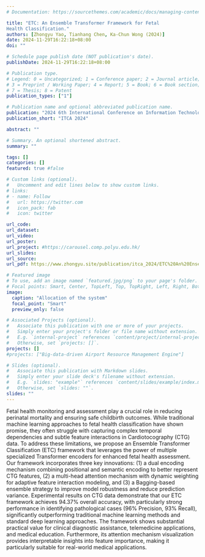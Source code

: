 ```yaml
---
# Documentation: https://sourcethemes.com/academic/docs/managing-content/

title: "ETC: An Ensemble Transformer Framework for Fetal
Health Classification."
authors: [Zhongyu Yao, Tianhang Chen, Ka-Chun Wong (2024)]
date: 2024-11-29T16:22:18+08:00
doi: ""

# Schedule page publish date (NOT publication's date).
publishDate: 2024-11-29T16:22:18+08:00

# Publication type.
# Legend: 0 = Uncategorized; 1 = Conference paper; 2 = Journal article;
# 3 = Preprint / Working Paper; 4 = Report; 5 = Book; 6 = Book section;
# 7 = Thesis; 8 = Patent
publication_types: ["1"]

# Publication name and optional abbreviated publication name.
publication: "2024 6th International Conference on Information Technology and Computer Application"
publication_short: "ITCA 2024"

abstract: ""

# Summary. An optional shortened abstract.
summary: ""

tags: []
categories: []
featured: true #false

# Custom links (optional).
#   Uncomment and edit lines below to show custom links.
# links:
# - name: Follow
#   url: https://twitter.com
#   icon_pack: fab
#   icon: twitter

url_code:
url_dataset:
url_video: 
url_poster: 
url_project: #https://carousel.comp.polyu.edu.hk/
url_slides: 
url_source: 
url_pdf: https://www.zhongyu.site/publication/itca_2024/ETC%20An%20Ensemble%20Transformer%20Framework%20for%20Fetal.pdf

# Featured image
# To use, add an image named `featured.jpg/png` to your page's folder. 
# Focal points: Smart, Center, TopLeft, Top, TopRight, Left, Right, BottomLeft, Bottom, BottomRight.
image:
  caption: "Allocation of the system"
  focal_point: "Smart"
  preview_only: false

# Associated Projects (optional).
#   Associate this publication with one or more of your projects.
#   Simply enter your project's folder or file name without extension.
#   E.g. `internal-project` references `content/project/internal-project/index.md`.
#   Otherwise, set `projects: []`.
projects: []
#projects: ["Big-data-driven Airport Resource Management Engine"]

# Slides (optional).
#   Associate this publication with Markdown slides.
#   Simply enter your slide deck's filename without extension.
#   E.g. `slides: "example"` references `content/slides/example/index.md`.
#   Otherwise, set `slides: ""`.
slides: ""
---
```

Fetal health monitoring and assessment play a crucial role in reducing perinatal mortality and ensuring safe childbirth outcomes. While traditional machine learning approaches to fetal health classification have shown promise, they often struggle with capturing complex temporal dependencies and subtle feature interactions in Cardiotocography (CTG) data. To address these limitations, we propose an Ensemble Transformer Classification (ETC) framework that leverages the power of multiple specialized Transformer encoders for enhanced fetal health assessment. Our framework incorporates three key innovations: (1) a dual encoding mechanism combining positional and semantic encoding to better represent CTG features, (2) a multi-head attention mechanism with dynamic weighting for adaptive feature interaction modeling, and (3) a Bagging-based ensemble strategy to improve model robustness and reduce prediction variance. Experimental results on CTG data demonstrate that our ETC framework achieves 94.37% overall accuracy, with particularly strong performance in identifying pathological cases (96% Precision, 93% Recall), significantly outperforming traditional machine learning methods and standard deep learning approaches. The framework shows substantial practical value for clinical diagnostic assistance, telemedicine applications, and medical education. Furthermore, its attention mechanism visualization provides interpretable insights into feature importance, making it particularly suitable for real-world medical applications.